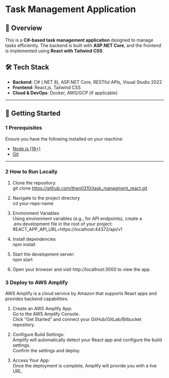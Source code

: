 # Task Management Application

## 📖 Overview
This is a **C#-based task management application** designed to manage tasks efficiently. The backend is built with **ASP.NET Core**, and the frontend is implemented using **React with Tailwind CSS**.

## 🛠️ Tech Stack
- **Backend**: C# (.NET 8), ASP.NET Core, RESTful APIs, Visual Studio 2022
- **Frontend**: React.js, Tailwind CSS
- **Cloud & DevOps**: Docker, AWS/GCP (if applicable)

---

## 🚀 Getting Started  

### 1️ **Prerequisites**
Ensure you have the following installed on your machine:
- [Node.js (18+)](https://nodejs.org/)
- [Git](https://git-scm.com/)

---

### 2️ **How to Run Locally**
1. Clone the repository:<br>
   git clone https://github.com/then0310/task_managment_react.git

2. Navigate to the project directory<br>
   cd your-repo-name

3. Environment Variables<br>
   Using environment variables (e.g., for API endpoints), create a .env.development file in the root of your project:<br>
   REACT_APP_API_URL=https://localhost:44372/api/v1

3. Install dependencies<br>
   npm install

4. Start the development server:<br>
   npm start

5. Open your browser and visit http://localhost:3000 to view the app.

### 3 **Deploy to AWS Amplify**
AWS Amplify is a cloud service by Amazon that supports React apps and provides backend capabilities.

1. Create an AWS Amplify App:<br>
   Go to the AWS Amplify Console.<br>
   Click "Get Started" and connect your GitHub/GitLab/Bitbucket repository.

2. Configure Build Settings:<br>
   Amplify will automatically detect your React app and configure the build settings.<br>
   Confirm the settings and deploy.

3. Access Your App:<br>
   Once the deployment is complete, Amplify will provide you with a live URL.



